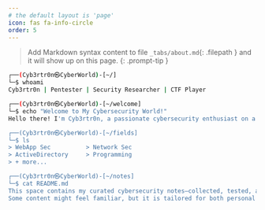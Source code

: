 ```yaml
---
# the default layout is 'page'
icon: fas fa-info-circle
order: 5
---
```


> Add Markdown syntax content to file `_tabs/about.md`{: .filepath } and it will show up on this page.
{: .prompt-tip }


```bash
┌──(Cyb3rtr0n㉿CyberWorld)-[~/]
└─$ whoami
Cyb3rtr0n | Pentester | Security Researcher | CTF Player

┌──(Cyb3rtr0n㉿CyberWorld)-[~/welcome]
└─$ echo "Welcome to My Cybersecurity World!"
Hello there! I'm Cyb3rtr0n, a passionate cybersecurity enthusiast on a mission to explore, learn, and share knowledge across the digital security landscape.

┌──(Cyb3rtr0n㉿CyberWorld)-[~/fields]
└─$ ls
> WebApp Sec          > Network Sec
> ActiveDirectory     > Programming
> + more...

┌──(Cyb3rtr0n㉿CyberWorld)-[~/notes]
└─$ cat README.md
This space contains my curated cybersecurity notes—collected, tested, and constantly updated.
Some content might feel familiar, but it is tailored for both personal reference and to support others on their infosec journey.

```